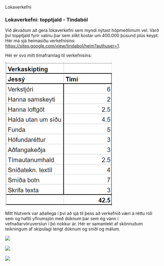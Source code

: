 Lokaverkefni
### Lokaverkefni: topptjald - Tindaból 

Við ákváðum að gera lokaverkefni sem myndi nýtast hópmeðlimum vel. Varð því topptjald fyrir valinu þar sem slíkt kostar um 400.000 þúsund plús keypt. 
Hér má sjá heimasíðu verkefnisins: https://sites.google.com/view/tindabol/heim?authuser=1.

Hér er svo mitt tímaframlag til verkefnisins:

![](../myndir/verkask.png)

Mitt hlutverk var aðallega í því að sjá til þess að verkefnið væri á réttu róli sem og hafði yfirumsjón með dúknum þar sem ég vann í vefnaðarvöruverslun í þó nokkur ár. Hér er samantekt af skönnuðum teikningum af skipulagi tengt dúknum og sniði og málum.

![](../myndir/Dúkur1.png)

![](../myndir/Dúkur2.png)

![](../myndir/Dúkur3.png)